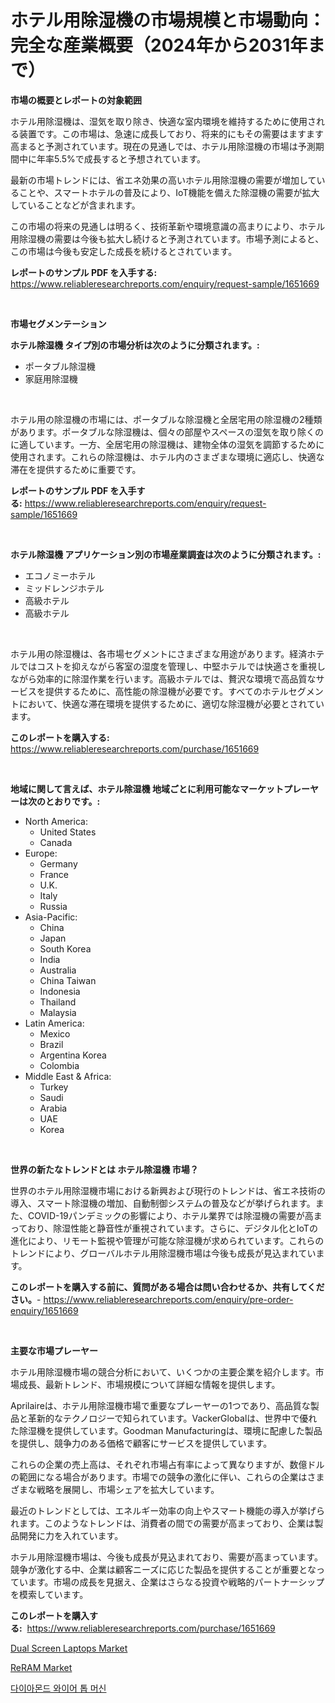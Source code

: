 <p><h1>ホテル用除湿機の市場規模と市場動向：完全な産業概要（2024年から2031年まで）</h1></p><p><strong>市場の概要とレポートの対象範囲</strong></p>
<p><p>ホテル用除湿機は、湿気を取り除き、快適な室内環境を維持するために使用される装置です。この市場は、急速に成長しており、将来的にもその需要はますます高まると予測されています。現在の見通しでは、ホテル用除湿機の市場は予測期間中に年率5.5%で成長すると予想されています。</p><p>最新の市場トレンドには、省エネ効果の高いホテル用除湿機の需要が増加していることや、スマートホテルの普及により、IoT機能を備えた除湿機の需要が拡大していることなどが含まれます。</p><p>この市場の将来の見通しは明るく、技術革新や環境意識の高まりにより、ホテル用除湿機の需要は今後も拡大し続けると予測されています。市場予測によると、この市場は今後も安定した成長を続けるとされています。</p></p>
<p><strong>レポートのサンプル PDF を入手する:</strong> <a href="https://www.reliableresearchreports.com/enquiry/request-sample/1651669">https://www.reliableresearchreports.com/enquiry/request-sample/1651669</a></p>
<p>&nbsp;</p>
<p><strong>市場セグメンテーション</strong></p>
<p><strong>ホテル除湿機 タイプ別の市場分析は次のように分類されます。:</strong></p>
<p><ul><li>ポータブル除湿機</li><li>家庭用除湿機</li></ul></p>
<p>&nbsp;</p>
<p><p>ホテル用の除湿機の市場には、ポータブルな除湿機と全居宅用の除湿機の2種類があります。ポータブルな除湿機は、個々の部屋やスペースの湿気を取り除くのに適しています。一方、全居宅用の除湿機は、建物全体の湿気を調節するために使用されます。これらの除湿機は、ホテル内のさまざまな環境に適応し、快適な滞在を提供するために重要です。</p></p>
<p><strong>レポートのサンプル PDF を入手する:</strong>&nbsp;<a href="https://www.reliableresearchreports.com/enquiry/request-sample/1651669">https://www.reliableresearchreports.com/enquiry/request-sample/1651669</a></p>
<p>&nbsp;</p>
<p><strong> ホテル除湿機 アプリケーション別の市場産業調査は次のように分類されます。:</strong></p>
<p><ul><li>エコノミーホテル</li><li>ミッドレンジホテル</li><li>高級ホテル</li><li>高級ホテル</li></ul></p>
<p>&nbsp;</p>
<p><p>ホテル用の除湿機は、各市場セグメントにさまざまな用途があります。経済ホテルではコストを抑えながら客室の湿度を管理し、中堅ホテルでは快適さを重視しながら効率的に除湿作業を行います。高級ホテルでは、贅沢な環境で高品質なサービスを提供するために、高性能の除湿機が必要です。すべてのホテルセグメントにおいて、快適な滞在環境を提供するために、適切な除湿機が必要とされています。</p></p>
<p><strong>このレポートを購入する:</strong>&nbsp; <a href="https://www.reliableresearchreports.com/purchase/1651669">https://www.reliableresearchreports.com/purchase/1651669</a></p>
<p>&nbsp;</p>
<p><strong>地域に関して言えば、ホテル除湿機 地域ごとに利用可能なマーケットプレーヤーは次のとおりです。:</strong></p>
<p><ul>
    <li>
        North America:
        <ul>
            <li>United States</li>
            <li>Canada</li>
        </ul>
    </li>
    <li>
        Europe:
        <ul>
            <li>Germany</li>
            <li>France</li>
            <li>U.K.</li>
            <li>Italy</li>
            <li>Russia</li>
        </ul>
    </li>
    <li>
        Asia-Pacific:
        <ul>
            <li>China</li>
            <li>Japan</li>
            <li>South Korea</li>
            <li>India</li>
            <li>Australia</li>
            <li>China Taiwan</li>
            <li>Indonesia</li>
            <li>Thailand</li>
            <li>Malaysia</li>
        </ul>
    </li>
    <li>
        Latin America:
        <ul>
            <li>Mexico</li>
            <li>Brazil</li>
            <li>Argentina Korea</li>
            <li>Colombia</li>
        </ul>
    </li>
    <li>
        Middle East & Africa:
        <ul>
            <li>Turkey</li>
            <li>Saudi</li>
            <li>Arabia</li>
            <li>UAE</li>
            <li>Korea</li>
        </ul>
    </li>
    </ul></p>
<p>&nbsp;</p>
<p><strong>世界の新たなトレンドとは ホテル除湿機 市場？</strong></p>
<p><p>世界のホテル用除湿機市場における新興および現行のトレンドは、省エネ技術の導入、スマート除湿機の増加、自動制御システムの普及などが挙げられます。また、COVID-19パンデミックの影響により、ホテル業界では除湿機の需要が高まっており、除湿性能と静音性が重視されています。さらに、デジタル化とIoTの進化により、リモート監視や管理が可能な除湿機が求められています。これらのトレンドにより、グローバルホテル用除湿機市場は今後も成長が見込まれています。</p></p>
<p><strong>このレポートを購入する前に、質問がある場合は問い合わせるか、共有してください。</strong>- <a href="https://www.reliableresearchreports.com/enquiry/pre-order-enquiry/1651669">https://www.reliableresearchreports.com/enquiry/pre-order-enquiry/1651669</a></p>
<p>&nbsp;</p>
<p><strong>主要な市場プレーヤー</strong></p>
<p><p>ホテル用除湿機市場の競合分析において、いくつかの主要企業を紹介します。市場成長、最新トレンド、市場規模について詳細な情報を提供します。</p><p>Aprilaireは、ホテル用除湿機市場で重要なプレーヤーの1つであり、高品質な製品と革新的なテクノロジーで知られています。VackerGlobalは、世界中で優れた除湿機を提供しています。Goodman Manufacturingは、環境に配慮した製品を提供し、競争力のある価格で顧客にサービスを提供しています。</p><p>これらの企業の売上高は、それぞれ市場占有率によって異なりますが、数億ドルの範囲になる場合があります。市場での競争の激化に伴い、これらの企業はさまざまな戦略を展開し、市場シェアを拡大しています。</p><p>最近のトレンドとしては、エネルギー効率の向上やスマート機能の導入が挙げられます。このようなトレンドは、消費者の間での需要が高まっており、企業は製品開発に力を入れています。</p><p>ホテル用除湿機市場は、今後も成長が見込まれており、需要が高まっています。競争が激化する中、企業は顧客ニーズに応じた製品を提供することが重要となっています。市場の成長を見据え、企業はさらなる投資や戦略的パートナーシップを模索しています。</p></p>
<p><strong>このレポートを購入する:</strong>&nbsp;&nbsp;<a href="https://www.reliableresearchreports.com/purchase/1651669">https://www.reliableresearchreports.com/purchase/1651669</a></p>
<p><p><a href="https://github.com/joannagoyvaerts/Market-Research-Report-List-2/blob/main/dual-screen-laptops-market.md">Dual Screen Laptops Market</a></p><p><a href="https://github.com/lubmix/Market-Research-Report-List-2/blob/main/reram-market.md">ReRAM Market</a></p><p><a href="https://medium.com/@bennyuigleyjks/%EB%8B%A4%EC%9D%B4%EC%95%84%EB%AA%AC%EB%93%9C-%EC%99%80%EC%9D%B4%EC%96%B4-%ED%86%B1-%EA%B8%B0%EA%B3%84-%EC%8B%9C%EC%9E%A5-%EC%9C%A0%ED%98%95-%EC%9D%91%EC%9A%A9-%EB%B0%8F-%EC%A7%80%EB%A6%AC%EB%B3%84-%EC%A2%85%ED%95%A9-%ED%8F%89%EA%B0%80-2d580a3661ff">다이아몬드 와이어 톱 머신</a></p></p>